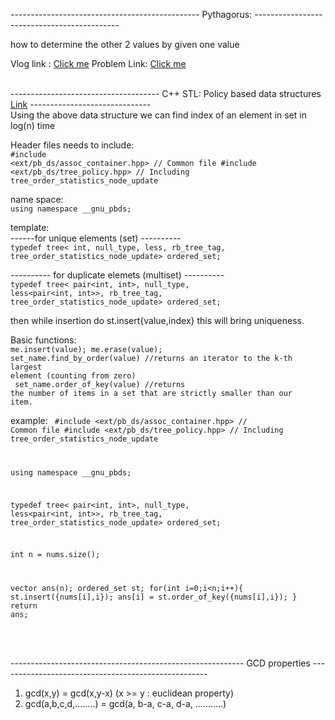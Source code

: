 ----------------------------------------------- Pythagorus: --------------------------------------------

  how to determine the other 2 values by given one value
  
  Vlog link : [Click me](https://byjus.com/maths/pythagorean-triples/)
  Problem Link: [Click me](https://codeforces.com/problemset/problem/1487/D)
<br>
<br>



------------------------------------- C++ STL: Policy based data structures [Link](https://codeforces.com/blog/entry/11080) ------------------------------<br>
  Using the above data structure we can find index of an element in set in log(n) time<br>

  Header files needs to include:<br>
    <code>#include <ext/pb_ds/assoc_container.hpp> // Common file
    #include <ext/pb_ds/tree_policy.hpp> // Including tree_order_statistics_node_update</code>

  name space:<br>
    <code>using namespace __gnu_pbds;</code>


  template:<br>
  ------for unique elements (set)  ----------<br>
    <code>typedef tree<
    int,
    null_type,
    less<int>,
    rb_tree_tag,
    tree_order_statistics_node_update>
    ordered_set;</code>

  ----------  for duplicate elemets (multiset)  ----------<br>
    <code>typedef tree<
    pair<int, int>,
    null_type,
    less<pair<int, int>>,
    rb_tree_tag,
    tree_order_statistics_node_update> ordered_set;</code>

  then while insertion do st.insert{value,index} this will bring uniqueness.

  Basic functions: <br>
    <code>me.insert(value);
    me.erase(value);
    set_name.find_by_order(value)    //returns an iterator to the k-th largest element (counting from zero)<br>
    set_name.order_of_key(value)     //returns the number of items in a set that are strictly smaller than our item.</code>

  example:
  <code>
  #include <ext/pb_ds/assoc_container.hpp> // Common file
  #include <ext/pb_ds/tree_policy.hpp> // Including tree_order_statistics_node_update

  using namespace __gnu_pbds;
  
  typedef tree<
  pair<int, int>,
  null_type,
  less<pair<int, int>>,
  rb_tree_tag,
  tree_order_statistics_node_update> ordered_set;
  
  int n = nums.size();
  
  vector<int> ans(n);
  ordered_set st;
  for(int i=0;i<n;i++){
      st.insert({nums[i],i});
      ans[i] = st.order_of_key({nums[i],i});
  }
  return ans;</code>

<br>
<br>



---------------------------------------------------------- GCD properties ----------------------------------------------------<br>
1. gcd(x,y) = gcd(x,y-x)    (x >= y  : euclidean property) <br>
2. gcd(a,b,c,d,........) = gcd(a, b-a, c-a, d-a, ...........) <br>
